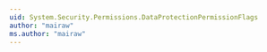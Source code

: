 ```yaml
---
uid: System.Security.Permissions.DataProtectionPermissionFlags
author: "mairaw"
ms.author: "mairaw"
---
```


